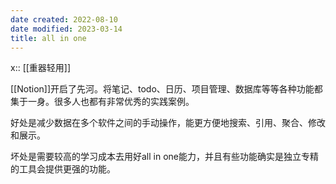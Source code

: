 ```yaml
---
date created: 2022-08-10
date modified: 2023-03-14
title: all in one
---
```


x:: [[重器轻用]]

[[Notion]]开启了先河。将笔记、todo、日历、项目管理、数据库等等各种功能都集于一身。很多人也都有非常优秀的实践案例。

好处是减少数据在多个软件之间的手动操作，能更方便地搜索、引用、聚合、修改和展示。

坏处是需要较高的学习成本去用好all in one能力，并且有些功能确实是独立专精的工具会提供更强的功能。
